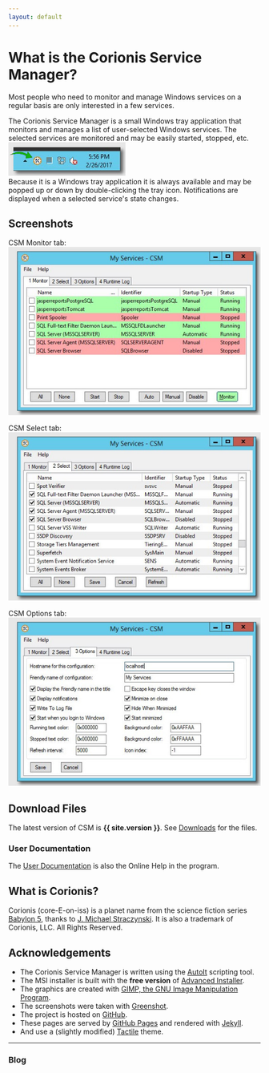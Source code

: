 ```yaml
---
layout: default
---
```

# What is the Corionis Service Manager?
Most people who need to monitor and manage Windows services on a regular basis are only interested in a few services.

The Corionis Service Manager is a small Windows tray application that monitors and manages a list of user-selected Windows services. The selected services are monitored and may be easily started, stopped, etc.<br/>
![CSM in the system tray](res/ss-tray.jpg "CSM in the system tray")<br/>
Because it is a Windows tray application it is always available and may be popped up or down by double-clicking the tray icon. Notifications are displayed when a selected service's state changes.

## Screenshots
CSM Monitor tab:<br/>
![CSM Monitor tab](res/ss-monitor.jpg "Monitor tab")<br/>

CSM Select tab:<br/>
![CSM Select tab](res/ss-select.jpg "Select tab")<br/>

CSM Options tab:<br/>
![Options tab](res/ss-options.jpg "Options tab")<br/>

## Download Files
The latest version of CSM is **{{ site.version }}**. See [Downloads](downloads) for the files. 

### User Documentation
The [User Documentation](help) is also the Online Help in the program.

## What is Corionis?
Corionis (core-E-on-iss) is a planet name from the science fiction series [Babylon 5](http://www.imdb.com/title/tt0105946/), thanks to [J. Michael Straczynski](http://www.imdb.com/name/nm0833089). It is also a trademark of Corionis, LLC. All Rights Reserved.

## Acknowledgements
 * The Corionis Service Manager is written using the [AutoIt](https://www.autoitscript.com/) scripting tool.
 * The MSI installer is built with the **free version** of [Advanced Installer](http://www.advancedinstaller.com/).
 * The graphics are created with [GIMP, the GNU Image Manipulation Program](https://www.gimp.org/).
 * The screenshots were taken with [Greenshot](http://getgreenshot.org/).
 * The project is hosted on [GitHub](https://github.com).
 * These pages are served by [GitHub Pages](https://pages.github.com/) and rendered with [Jekyll](https://jekyllrb.com/).
 * And use a (slightly modified) [Tactile](https://pages-themes.github.io/tactile/) theme.

---
### Blog
